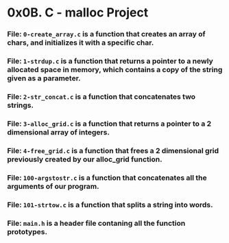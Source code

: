 # 0x0B. C - malloc Project

### File: `0-create_array.c` is a function that creates an array of chars, and initializes it with a specific char.
### File: `1-strdup.c` is a function that returns a pointer to a newly allocated space in memory, which contains a copy of the string given as a parameter.
### File: `2-str_concat.c` is a function that concatenates two strings.
### File: `3-alloc_grid.c` is a function that returns a pointer to a 2 dimensional array of integers.
### File: `4-free_grid.c` is a function that frees a 2 dimensional grid previously created by our alloc_grid function.
### File: `100-argstostr.c` is a function that concatenates all the arguments of our program.
### File: `101-strtow.c` is a function that splits a string into words.
### File: `main.h` is a header file contaning all the function prototypes.
